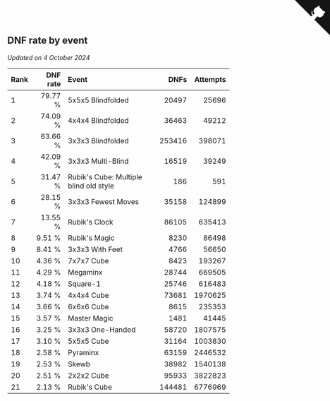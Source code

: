 ## DNF rate by event

*Updated on  4 October 2024*

| Rank | DNF rate | Event | DNFs | Attempts |
| :--- | ---: | :--- | ---: | ---: |
| 1 | 79.77 % | 5x5x5 Blindfolded | 20497 | 25696 |
| 2 | 74.09 % | 4x4x4 Blindfolded | 36463 | 49212 |
| 3 | 63.66 % | 3x3x3 Blindfolded | 253416 | 398071 |
| 4 | 42.09 % | 3x3x3 Multi-Blind | 16519 | 39249 |
| 5 | 31.47 % | Rubik's Cube: Multiple blind old style | 186 | 591 |
| 6 | 28.15 % | 3x3x3 Fewest Moves | 35158 | 124899 |
| 7 | 13.55 % | Rubik's Clock | 86105 | 635413 |
| 8 | 9.51 % | Rubik's Magic | 8230 | 86498 |
| 9 | 8.41 % | 3x3x3 With Feet | 4766 | 56650 |
| 10 | 4.36 % | 7x7x7 Cube | 8423 | 193267 |
| 11 | 4.29 % | Megaminx | 28744 | 669505 |
| 12 | 4.18 % | Square-1 | 25746 | 616483 |
| 13 | 3.74 % | 4x4x4 Cube | 73681 | 1970625 |
| 14 | 3.66 % | 6x6x6 Cube | 8615 | 235353 |
| 15 | 3.57 % | Master Magic | 1481 | 41445 |
| 16 | 3.25 % | 3x3x3 One-Handed | 58720 | 1807575 |
| 17 | 3.10 % | 5x5x5 Cube | 31164 | 1003830 |
| 18 | 2.58 % | Pyraminx | 63159 | 2446532 |
| 19 | 2.53 % | Skewb | 38982 | 1540138 |
| 20 | 2.51 % | 2x2x2 Cube | 95933 | 3822823 |
| 21 | 2.13 % | Rubik's Cube | 144481 | 6776969 |


<a href="https://github.com/JustinTimeCuber/wca_statistics" class="github-corner" aria-label="View source on Github"><svg width="80" height="80" viewBox="0 0 250 250" style="fill:#151513; color:#fff; position: absolute; top: 0; border: 0; right: 0;" aria-hidden="true"><path d="M0,0 L115,115 L130,115 L142,142 L250,250 L250,0 Z"></path><path d="M128.3,109.0 C113.8,99.7 119.0,89.6 119.0,89.6 C122.0,82.7 120.5,78.6 120.5,78.6 C119.2,72.0 123.4,76.3 123.4,76.3 C127.3,80.9 125.5,87.3 125.5,87.3 C122.9,97.6 130.6,101.9 134.4,103.2" fill="currentColor" style="transform-origin: 130px 106px;" class="octo-arm"></path><path d="M115.0,115.0 C114.9,115.1 118.7,116.5 119.8,115.4 L133.7,101.6 C136.9,99.2 139.9,98.4 142.2,98.6 C133.8,88.0 127.5,74.4 143.8,58.0 C148.5,53.4 154.0,51.2 159.7,51.0 C160.3,49.4 163.2,43.6 171.4,40.1 C171.4,40.1 176.1,42.5 178.8,56.2 C183.1,58.6 187.2,61.8 190.9,65.4 C194.5,69.0 197.7,73.2 200.1,77.6 C213.8,80.2 216.3,84.9 216.3,84.9 C212.7,93.1 206.9,96.0 205.4,96.6 C205.1,102.4 203.0,107.8 198.3,112.5 C181.9,128.9 168.3,122.5 157.7,114.1 C157.9,116.9 156.7,120.9 152.7,124.9 L141.0,136.5 C139.8,137.7 141.6,141.9 141.8,141.8 Z" fill="currentColor" class="octo-body"></path></svg></a><style>.github-corner:hover .octo-arm{animation:octocat-wave 560ms ease-in-out}@keyframes octocat-wave{0%,100%{transform:rotate(0)}20%,60%{transform:rotate(-25deg)}40%,80%{transform:rotate(10deg)}}@media (max-width:500px){.github-corner:hover .octo-arm{animation:none}.github-corner .octo-arm{animation:octocat-wave 560ms ease-in-out}}</style>
